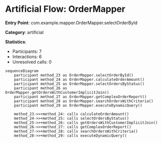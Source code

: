 # Artificial Flow: OrderMapper

**Entry Point**: com.example.mapper.OrderMapper.selectOrderById

**Category**: artificial

**Statistics**:
- Participants: 7
- Interactions: 6
- Unresolved calls: 0

```mermaid
sequenceDiagram
    participant method_23 as OrderMapper.selectOrderById()
    participant method_24 as OrderMapper.calculateOrderAmount()
    participant method_25 as OrderMapper.selectOrdersByStatus()
    participant method_26 as OrderMapper.getOrdersWithCustomerImplicitJoin()
    participant method_27 as OrderMapper.getComplexOrderReport()
    participant method_28 as OrderMapper.searchOrdersWithCriteria()
    participant method_29 as OrderMapper.executeDynamicQuery()

    method_23->>+method_24: calls calculateOrderAmount()
    method_24->>+method_25: calls selectOrdersByStatus()
    method_25->>+method_26: calls getOrdersWithCustomerImplicitJoin()
    method_26->>+method_27: calls getComplexOrderReport()
    method_27->>+method_28: calls searchOrdersWithCriteria()
    method_28->>+method_29: calls executeDynamicQuery()
```

